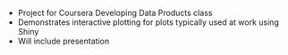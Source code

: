 - Project for Coursera Developing Data Products class
- Demonstrates interactive plotting for plots typically used at work using Shiny
- Will include presentation